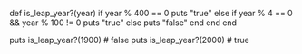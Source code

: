 def is_leap_year?(year)
  if year % 400 == 0
    puts "true"
  else
   if year % 4 == 0 && year % 100 != 0
     puts "true"
   else
     puts "false"
   end
  end
end

puts is_leap_year?(1900)   # false
puts is_leap_year?(2000)   # true
